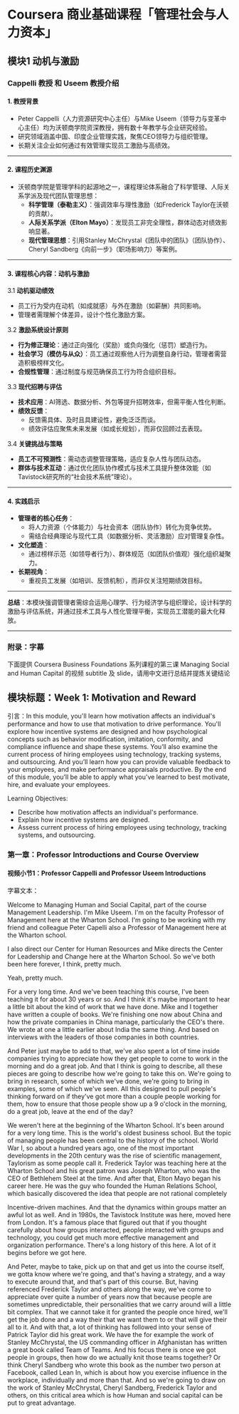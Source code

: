 # Coursera 商业基础课程「管理社会与人力资本」

## 模块1 动机与激励

### Cappelli 教授 和 Useem 教授介绍

#### 1. 教授背景

- Peter Cappelli（人力资源研究中心主任）与Mike Useem（领导力与变革中心主任）均为沃顿商学院资深教授，拥有数十年教学与企业研究经验。  
- 研究领域涵盖中国、印度企业管理实践，聚焦CEO领导力与组织管理。  
- 长期关注企业如何通过有效管理实现员工激励与高绩效。

---

#### 2. 课程历史渊源

- 沃顿商学院是管理学科的起源地之一，课程理论体系融合了科学管理、人际关系学派及现代团队管理思想：  
  - **科学管理（泰勒主义）**：强调效率与理性激励（如Frederick Taylor在沃顿的贡献）。  
  - **人际关系学派（Elton Mayo）**：发现员工非完全理性，群体动态对绩效影响显著。
  - **现代管理思想**：引用Stanley McChrystal《团队中的团队》（团队协作）、Cheryl Sandberg《向前一步》（职场影响力）等案例。

---

#### 3. 课程核心内容：动机与激励

3.1 **动机驱动绩效**  
- 员工行为受内在动机（如成就感）与外在激励（如薪酬）共同影响。  
- 管理者需理解个体差异，设计个性化激励方案。

3.2 **激励系统设计原则**  

- **行为修正理论**：通过正向强化（奖励）或负向强化（惩罚）塑造行为。  
- **社会学习（模仿与从众）**：员工通过观察他人行为调整自身行动，管理者需营造积极榜样文化。  
- **合规性管理**：通过制度与规范确保员工行为符合组织目标。

3.3 **现代招聘与评估**  

- **技术应用**：AI筛选、数据分析、外包等提升招聘效率，但需平衡人性化判断。  
- **绩效反馈**：  
  - 反馈需具体、及时且具建设性，避免泛泛而谈。  
  - 绩效评估应聚焦未来发展（如成长规划），而非仅回顾过去表现。

3.4 **关键挑战与策略**  

- **员工不可预测性**：需动态调整管理策略，适应复杂人性与团队动态。  
- **群体与技术互动**：通过优化团队协作模式与技术工具提升整体效能（如Tavistock研究所的“社会技术系统”理论）。

---

#### 4. 实践启示

- **管理者的核心任务**：  
  - 将人力资源（个体能力）与社会资本（团队协作）转化为竞争优势。  
  - 需结合经典理论与现代工具（如数据分析、灵活激励）应对管理复杂性。
- **文化塑造**：  
  - 通过榜样示范（如领导者行为）、群体规范（如团队价值观）强化组织凝聚力。
- **长期视角**：  
  - 重视员工发展（如培训、反馈机制），而非仅关注短期绩效目标。

---

**总结**：本模块强调管理者需综合运用心理学、行为经济学与组织理论，设计科学的激励与评估系统，并通过技术工具与人性化管理平衡，实现员工潜能的最大化释放。

---

### 附录：字幕

下面提供 Coursera Business Foundations 系列课程的第三课 Managing Social and Human Capital 的视频 subtitle 及 slide，请用中文进行总结并提炼关键结论

## 模块标题：Week 1: Motivation and Reward

引言：In this module, you'll learn how motivation affects an individual's performance and how to use that motivation to drive performance. You'll explore how incentive systems are designed and how psychological concepts such as behavior modification, imitation, conformity, and compliance influence and shape these systems. You’ll also examine the current process of hiring employees using technology, tracking systems, and outsourcing. And you’ll learn how you can provide valuable feedback to your employees, and make performance appraisals productive. By the end of this module, you’ll be able to apply what you've learned to best motivate, hire, and evaluate your employees.

Learning Objectives:
- Describe how motivation affects an individual's performance.
- Explain how incentive systems are designed.
- Assess current process of hiring employees using technology, tracking systems, and outsourcing.

### 第一章：Professor Introductions and Course Overview

#### 视频小节1：Professor Cappelli and Professor Useem Introductions

字幕文本：

Welcome to Managing Human and Social Capital, part of the course Management Leadership. I'm Mike Useem. I'm on the faculty Professor of Management here at the Wharton School. I'm going to be working with my friend and colleague Peter Capelli also a Professor of Management here at the Wharton school. 

I also direct our Center for Human Resources and Mike directs the Center for Leadership and Change here at the Wharton School. So we've both been here forever, I think, pretty much.

Yeah, pretty much. 

For a very long time. And we've been teaching this course, I've been teaching it for about 30 years or so. And I think it's maybe important to hear a little bit about the kind of work that we have done. Mike and I together have written a couple of books. We're finishing one now about China and how the private companies in China manage, particularly the CEO's there. We wrote at one a little earlier about India the same thing. And based on interviews with the leaders of those companies in both countries.

And Peter just maybe to add to that, we've also spent a lot of time inside companies trying to appreciate how they get people to come to work in the morning and do a great job. And that I think is going to describe, all these pieces are going to describe how we're going to take this on. We're going to bring in research, some of which we've done, we're going to bring in examples, some of which we've seen. All this designed to pull people's thinking forward on if they've got more than a couple people working for them, how to ensure that those people show up a 9 o'clock in the morning, do a great job, leave at the end of the day? 

We weren't here at the beginning of the Wharton School. It's been around for a very long time. This is the world's oldest business school. But the topic of managing people has been central to the history of the school. World War I, so about a hundred years ago, one of the most important developments in the 20th century was the rise of scientific management, Taylorism as some people call it. Frederick Taylor was teaching here at the Wharton School and his great patron was Joseph Wharton, who was the CEO of Bethlehem Steel at the time. And after that, Elton Mayo began his career here. He was the guy who founded the Human Relations School, which basically discovered the idea that people are not rational completely

Incentive-driven machines. And that the dynamics within groups matter an awful lot as well. And in 1980s, the Tavistock Institute was here, moved here from London. It's a famous place that figured out that if you thought carefully about how groups interacted, people interacted with groups and technology, you could get much more effective management and organization performance. There's a long history of this here. A lot of it begins before we got here. 

And Peter, maybe to take, pick up on that and get us into the course itself, we gotta know where we're going, and that's having a strategy, and a way to execute around that, and that's part of this course. But, having referenced Frederick Taylor and others along the way, we've come to appreciate over quite a number of years now that because people are sometimes unpredictable, their personalities that we carry around will a little bit complex. That we cannot take it for granted the people once hired, we'll get the job done and a way their that we want them to or that will give their all to it. And with that, a lot of thinking has followed into your sense of Patrick Taylor did his great work. We have the for example the work of Stanley McChrystal, the US commanding officer in Afghanistan has written a great book called Team of Teams. And his focus there is once we got people in groups, then how do we actually knit those teams together? Or think Cheryl Sandberg who wrote this book as the number two person at Facebook, called Lean In, which is about how you exercise influence in the workplace, individually and more than that. And so we're going to draw on the work of Stanley McChrystal, Cheryl Sandberg, Frederick Taylor and others, on this critical area which is how Human and social capital can be put to great advantage.